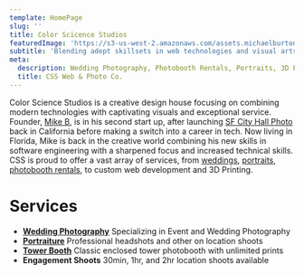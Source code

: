 ```yaml
---
template: HomePage
slug: ''
title: Color Scicence Studios
featuredImage: 'https://s3-us-west-2.amazonaws.com/assets.michaelburton.co/color/_MG_8831.jpg'
subtitle: 'Blending adept skillsets in web technologies and visual arts'
meta:
  description: Wedding Photography, Photobooth Rentals, Portraits, 3D Printing, Web Development.
  title: CSS Web & Photo Co.
---
```


Color Science Studios is a creative design house focusing on combining modern technologies with captivating visuals and exceptional service. Founder, [Mike B](https://itsmikeb.com/), is in his second start up, after launching [SF City Hall Photo](https://sfcityhallphoto.com/) back in California before making a switch into a career in tech. Now living in Florida, Mike is back in the creative world combining his new skills in software engineering with a sharpened focus and increased technical skills.
CSS is proud to offer a vast array of services, from [weddings](/weddings), [portraits](/portraits), [photobooth rentals](/booth), to custom web development and 3D Printing.

<!-- View the [project overview](https://thriveweb.com.au/the-lab/yellowcake-gatsby-react-js-starter-project/) and the [docs](https://github.com/thriveweb/yellowcake/blob/master/README.md).
 -->

# Services

- **[Wedding Photography](/weddings)** Specializing in Event and Wedding Photography
- **[Portraiture](/portraits)** Professional headshots and other on location shoots
- **[Tower Booth](/booth#tower)** Classic enclosed tower photobooth with unlimited prints
- **Engagement Shoots** 30min, 1hr, and 2hr location shoots available
  <!-- - **[Videography](http://vimeo.com/dashurpa)** and **[github](https://github.com/burt23)** -->

<!-- ## Get started

View the [Netlify CMS Docs](https://www.netlifycms.org/docs/) and the [Netlify CMS Repo](https://github.com/netlify/netlify-cms).

[![Deploy to Netlify](https://www.netlify.com/img/deploy/button.svg)](https://app.netlify.com/start/deploy?repository=https://github.com/thriveweb/yellowcake&stack=cms) -->
